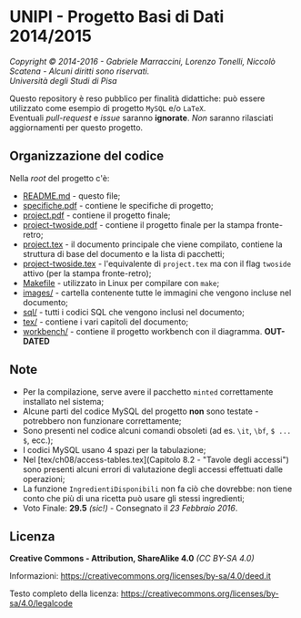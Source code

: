 # UNIPI - Progetto Basi di Dati 2014/2015  
*Copyright © 2014-2016 - Gabriele Marraccini, Lorenzo Tonelli, Niccolò Scatena - Alcuni diritti sono riservati.*  
*Università degli Studi di Pisa*  

Questo repository è reso pubblico per finalità didattiche: può essere utilizzato come esempio di progetto `MySQL` e/o `LaTeX`.  
Eventuali *pull-request* e *issue* saranno **ignorate**. *Non* saranno rilasciati aggiornamenti per questo progetto.  

## Organizzazione del codice  
Nella *root* del progetto c'è:  
* [README.md](README.md) - questo file;  
* [specifiche.pdf](specifiche.pdf) - contiene le specifiche di progetto;  
* [project.pdf](project.pdf) - contiene il progetto finale;  
* [project-twoside.pdf](project-twoside.pdf) - contiene il progetto finale per la stampa fronte-retro;
* [project.tex](project.tex) - il documento principale che viene compilato, contiene la struttura di base del documento e la lista di pacchetti;  
* [project-twoside.tex](project-twoside.tex) - l'equivalente di `project.tex` ma con il flag `twoside` attivo (per la stampa fronte-retro);  
* [Makefile](Makefile) - utilizzato in Linux per compilare con `make`;  
* [images/](images) - cartella contenente tutte le immagini che vengono incluse nel documento;  
* [sql/](sql) - tutti i codici SQL che vengono inclusi nel documento;  
* [tex/](tex) - contiene i vari capitoli del documento; 
* [workbench/](workbench) - contiene il progetto workbench con il diagramma. **OUT-DATED**  

## Note  
* Per la compilazione, serve avere il pacchetto `minted` correttamente installato nel sistema;  
* Alcune parti del codice MySQL del progetto **non** sono testate - potrebbero non funzionare correttamente;  
* Sono presenti nel codice alcuni comandi obsoleti (ad es. `\it`, `\bf`, `$ ... $`, ecc.);  
* I codici MySQL usano 4 spazi per la tabulazione;  
* Nel [tex/ch08/access-tables.tex](Capitolo 8.2 - "Tavole degli accessi") sono presenti alcuni errori di valutazione degli accessi effettuati dalle operazioni;  
* La funzione `IngredientiDisponibili` non fa ciò che dovrebbe: non tiene conto che più di una ricetta può usare gli stessi ingredienti;  
* Voto Finale: **29.5** *(sic!)* - Consegnato il *23 Febbraio 2016*.  

## Licenza  
**Creative Commons - Attribution, ShareAlike 4.0** *(CC BY-SA 4.0)*  

Informazioni: https://creativecommons.org/licenses/by-sa/4.0/deed.it  

Testo completo della licenza: https://creativecommons.org/licenses/by-sa/4.0/legalcode  
